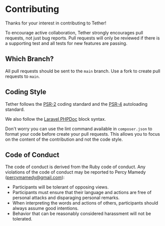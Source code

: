# Contributing

Thanks for your interest in contributing to Tether! 

To encourage active collaboration, Tether strongly encourages pull requests, not just bug reports. 
Pull requests will only be reviewed if there is a supporting test and all tests for new features are passing.

## Which Branch?

All pull requests should be sent to the `main` branch. Use a fork to create pull requests to `main`.

## Coding Style

Tether follows the [PSR-2](https://github.com/php-fig/fig-standards/blob/master/accepted/PSR-2-coding-style-guide.md) coding standard and 
the [PSR-4](https://github.com/php-fig/fig-standards/blob/master/accepted/PSR-4-autoloader.md) autoloading standard.

We also follow the [Laravel PHPDoc](https://laravel.com/docs/master/contributions#phpdoc) block syntax.

Don't worry you can use the lint command available in `composer.json` to format your code before create your pull requests. This allows you to focus on 
the content of the contribution and not the code style.

## Code of Conduct
The code of conduct is derived from the Ruby code of conduct. Any violations of the code of conduct may be reported to Percy Mamedy (percymamedy@gmail.com):

- Participants will be tolerant of opposing views.
- Participants must ensure that their language and actions are free of personal attacks and disparaging personal remarks.
- When interpreting the words and actions of others, participants should always assume good intentions.
- Behavior that can be reasonably considered harassment will not be tolerated.

